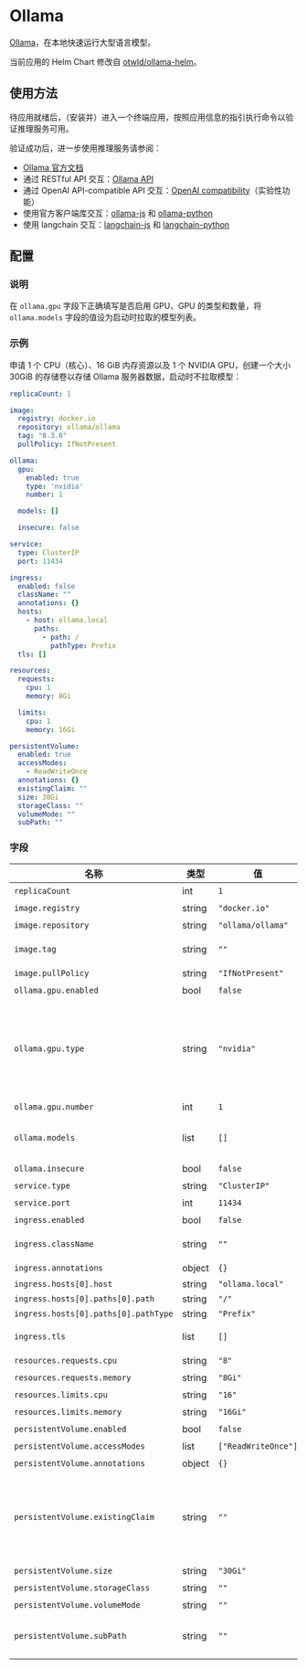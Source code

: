 # Ollama

[Ollama](https://ollama.ai/)，在本地快速运行大型语言模型。

当前应用的 Helm Chart 修改自 [otwld/ollama-helm](https://github.com/otwld/ollama-helm)。

## 使用方法

待应用就绪后，（安装并）进入一个终端应用，按照应用信息的指引执行命令以验证推理服务可用。

验证成功后，进一步使用推理服务请参阅：

* [Ollama 官方文档](https://github.com/ollama/ollama/tree/main/docs)
* 通过 RESTful API 交互：[Ollama API](https://github.com/ollama/ollama/blob/main/docs/api.md)
* 通过 OpenAI API-compatible API 交互：[OpenAI compatibility](https://github.com/ollama/ollama/blob/main/docs/openai.md)（实验性功能）
* 使用官方客户端库交互：[ollama-js](https://github.com/ollama/ollama-js#custom-client) 和 [ollama-python](https://github.com/ollama/ollama-python#custom-client)
* 使用 langchain 交互：[langchain-js](https://github.com/ollama/ollama/blob/main/docs/tutorials/langchainjs.md) 和 [langchain-python](https://github.com/ollama/ollama/blob/main/docs/tutorials/langchainpy.md)

## 配置

### 说明

在 `ollama.gpu` 字段下正确填写是否启用 GPU、GPU 的类型和数量，将 `ollama.models` 字段的值设为启动时拉取的模型列表。

### 示例

申请 1 个 CPU（核心）、16 GiB 内存资源以及 1 个 NVIDIA GPU，创建一个大小 30GiB 的存储卷以存储 Ollama 服务器数据，启动时不拉取模型：

```yaml
replicaCount: 1

image:
  registry: docker.io
  repository: ollama/ollama
  tag: "0.3.6"
  pullPolicy: IfNotPresent

ollama:
  gpu:
    enabled: true
    type: 'nvidia'
    number: 1

  models: []

  insecure: false

service:
  type: ClusterIP
  port: 11434

ingress:
  enabled: false
  className: ""
  annotations: {}
  hosts:
    - host: ollama.local
      paths:
        - path: /
          pathType: Prefix
  tls: []

resources:
  requests:
    cpu: 1
    memory: 8Gi

  limits:
    cpu: 1
    memory: 16Gi

persistentVolume:
  enabled: true
  accessModes:
    - ReadWriteOnce
  annotations: {}
  existingClaim: ""
  size: 30Gi
  storageClass: ""
  volumeMode: ""
  subPath: ""
```

### 字段

| 名称                                 | 类型   | 值                  | 描述                                                                                                                                                                                              |
| ------------------------------------ | ------ | ------------------- | ------------------------------------------------------------------------------------------------------------------------------------------------------------------------------------------------- |
| `replicaCount`                       | int    | `1`                 | 副本数量                                                                                                                                                                                          |
| `image.registry`                     | string | `"docker.io"`       | Docker 镜像的仓库注册表                                                                                                                                                                           |
| `image.repository`                   | string | `"ollama/ollama"`   | Docker 镜像仓库                                                                                                                                                                                   |
| `image.tag`                          | string | `""`                | Docker 镜像标签，覆盖默认的镜像标签                                                                                                                                                               |
| `image.pullPolicy`                   | string | `"IfNotPresent"`    | Docker 拉取策略                                                                                                                                                                                   |
| `ollama.gpu.enabled`                 | bool   | `false`             | 启用GPU集成                                                                                                                                                                                       |
| `ollama.gpu.type`                    | string | `"nvidia"`          | GPU 类型：'nvidia' 或'amd'。如果 'ollama.gpu.enabled'，默认值是 'nvidia'。如果设置为'amd'，则会在镜像标签中添加 'rocm' 后缀（如果 'image.tag' 未被重载）。这是因为 AMD 和 CPU/CUDA 使用不同的镜像 |
| `ollama.gpu.number`                  | int    | `1`                 | 指定GPU数量                                                                                                                                                                                       |
| `ollama.models`                      | list   | `[]`                | 在容器启动时拉取的模型列表 添加的越多，如果模型不存在，容器启动的时间就越长                                                                                                                       |
| `ollama.insecure`                    | bool   | `false`             | 在容器启动时添加不安全标志                                                                                                                                                                        |
| `service.type`                       | string | `"ClusterIP"`       | 服务类型                                                                                                                                                                                          |
| `service.port`                       | int    | `11434`             | 服务端口                                                                                                                                                                                          |
| `ingress.enabled`                    | bool   | `false`             | 启用 Ingress 控制器资源                                                                                                                                                                           |
| `ingress.className`                  | string | `""`                | 将用于实现 Ingress 的 IngressClass（Kubernetes 1.18+）                                                                                                                                            |
| `ingress.annotations`                | object | `{}`                | Ingress 资源的其他注释                                                                                                                                                                            |
| `ingress.hosts[0].host`              | string | `"ollama.local"`    |                                                                                                                                                                                                   |
| `ingress.hosts[0].paths[0].path`     | string | `"/"`               |                                                                                                                                                                                                   |
| `ingress.hosts[0].paths[0].pathType` | string | `"Prefix"`          |                                                                                                                                                                                                   |
| `ingress.tls`                        | list   | `[]`                | 覆盖此 Ingress 记录的主机名的 tls 配置                                                                                                                                                            |
| `resources.requests.cpu`             | string | `"8"`               | Ollama 服务器 Pod 的 CPU 请求                                                                                                                                                                     |
| `resources.requests.memory`          | string | `"8Gi"`             | Ollama 服务器 Pod 的内存请求                                                                                                                                                                      |
| `resources.limits.cpu`               | string | `"16"`              | Ollama 服务器 Pod 的 CPU 限制                                                                                                                                                                     |
| `resources.limits.memory`            | string | `"16Gi"`            | Ollama 服务器 Pod 的内存限制                                                                                                                                                                      |
| `persistentVolume.enabled`           | bool   | `false`             | 启用使用 PVC 的持久化                                                                                                                                                                             |
| `persistentVolume.accessModes`       | list   | `["ReadWriteOnce"]` | Ollama 服务器数据持久卷访问模式                                                                                                                                                                   |
| `persistentVolume.annotations`       | object | `{}`                | Ollama 服务器数据持久卷注释                                                                                                                                                                       |
| `persistentVolume.existingClaim`     | string | `""`                | 如果您想为持久化 Ollama 状态带上自己的 PVC，请在此处传递已创建和就绪的 PVC 的名称。如果设置此值，则该 Chart 不会创建默认 PVC。需要设置 `server.persistentVolume.enabled: true`                      |
| `persistentVolume.size`              | string | `"30Gi"`            | Ollama 服务器数据持久卷大小                                                                                                                                                                       |
| `persistentVolume.storageClass`      | string | `""`                | Ollama 服务器数据持久卷存储类                                                                                                                                                                     |
| `persistentVolume.volumeMode`        | string | `""`                | Ollama 服务器数据持久卷绑定模式                                                                                                                                                                   |
| `persistentVolume.subPath`           | string | `""`                | 要挂载的 Ollama 服务器数据持久卷的子目录；如果卷的根目录不为空，此设置很有用                                                                                                                      |
